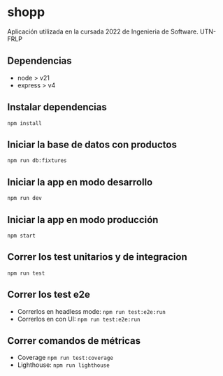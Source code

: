 # shopp

Aplicación utilizada en la cursada 2022 de Ingenieria de Software. UTN-FRLP

## Dependencias

-   node > v21
-   express > v4

## Instalar dependencias

`npm install`

## Iniciar la base de datos con productos

`npm run db:fixtures`

## Iniciar la app en modo desarrollo

`npm run dev`

## Iniciar la app en modo producción

`npm start`

## Correr los test unitarios y de integracion

`npm run test`

## Correr los test e2e

-   Correrlos en headless mode: `npm run test:e2e:run`
-   Correrlos en con UI: `npm run test:e2e:run`

## Correr comandos de métricas

-   Coverage `npm run test:coverage`
-   Lighthouse: `npm run lighthouse`
